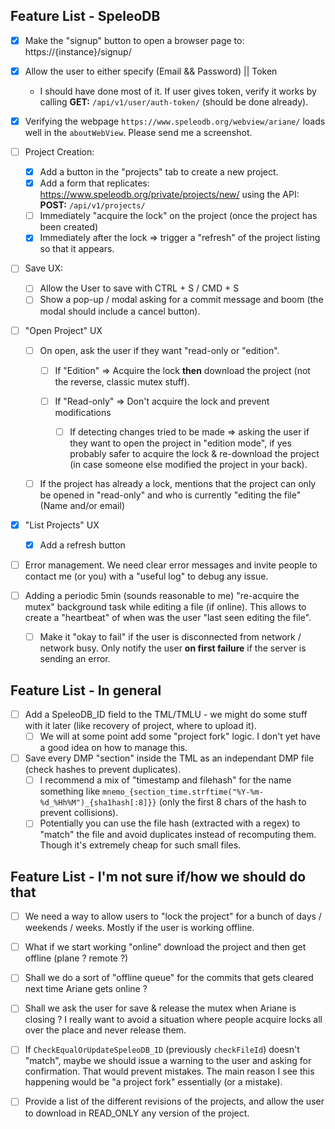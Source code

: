 ## Feature List - SpeleoDB

- [x] Make the "signup" button to open a browser page to: https://{instance}/signup/

- [x] Allow the user to either specify (Email && Password) || Token
  - I should have done most of it. If user gives token, verify it works by calling **GET:** `/api/v1/user/auth-token/` (should be done already).

- [x] Verifying the webpage `https://www.speleodb.org/webview/ariane/` loads well in the `aboutWebView`. Please send me a screenshot.

- [ ] Project Creation:
  - [x] Add a button in the "projects" tab to create a new project.
  - [x] Add a form that replicates: https://www.speleodb.org/private/projects/new/ using the API: **POST:** `/api/v1/projects/`
  - [ ] Immediately "acquire the lock" on the project (once the project has been created)
  - [x] Immediately after the lock => trigger a "refresh" of the project listing so that it appears.

- [ ] Save UX:
  - [ ] Allow the User to save with CTRL + S / CMD + S
  - [ ] Show a pop-up / modal asking for a commit message and boom (the modal should include a cancel button).

- [ ] "Open Project" UX
  - [ ] On open, ask the user if they want "read-only or "edition".

    - [ ] If "Edition" => Acquire the lock **then** download the project (not the reverse, classic mutex stuff).

    - [ ] If "Read-only" => Don't acquire the lock and prevent modifications

      - [ ] If detecting changes tried to be made => asking the user if they want to open the project in "edition mode", if yes probably safer to acquire the lock & re-download the project (in case someone else modified the project in your back).

  - [ ] If the project has already a lock, mentions that the project can only be opened in "read-only" and who is currently "editing the file" (Name and/or email)

- [x] "List Projects" UX
  - [x] Add a refresh button

- [ ] Error management. We need clear error messages and invite people to contact me (or you) with a "useful log" to debug any issue.

- [ ] Adding a periodic 5min (sounds reasonable to me) "re-acquire the mutex" background task while editing a file (if online). This allows to create a "heartbeat" of when was the user "last seen editing the file".
  - [ ] Make it "okay to fail" if the user is disconnected from network / network busy. Only notify the user **on first failure** if the server is sending an error.

## Feature List - In general

- [ ] Add a SpeleoDB_ID field to the TML/TMLU - we might do some stuff with it later (like recovery of project, where to upload it).
  - [ ] We will at some point add some "project fork" logic. I don't yet have a good idea on how to manage this.

- [ ] Save every DMP "section" inside the TML as an independant DMP file (check hashes to prevent duplicates).
  - [ ] I recommend a mix of "timestamp and filehash" for the name something like `mnemo_{section_time.strftime("%Y-%m-%d_%Hh%M")_{sha1hash[:8]}}` (only the first 8 chars of the hash to prevent collisions).
  - [ ] Potentially you can use the file hash (extracted with a regex) to "match" the file and avoid duplicates instead of recomputing them. Though it's extremely cheap for such small files.

## Feature List - I'm not sure if/how we should do that

- [ ] We need a way to allow users to "lock the project" for a bunch of days / weekends / weeks. Mostly if the user is working offline.

- [ ] What if we start working "online" download the project and then get offline (plane ? remote ?)

- [ ] Shall we do a sort of "offline queue" for the commits that gets cleared next time Ariane gets online ?

- [ ] Shall we ask the user for save & release the mutex when Ariane is closing ? I really want to avoid a situation where people acquire locks all over the place and never release them.

- [ ] If `CheckEqualOrUpdateSpeleoDB_ID` (previously `checkFileId`) doesn't "match", maybe we should issue a warning to the user and asking for confirmation. That would prevent mistakes. The main reason I see this happening would be "a project fork" essentially (or a mistake).

- [ ] Provide a list of the different revisions of the projects, and allow the user to download in READ_ONLY any version of the project.
